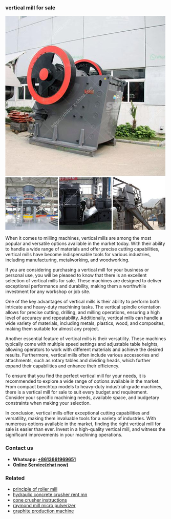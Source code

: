 <h3>vertical mill for sale</h3><img src='1702952800.jpg' alt=''><p>When it comes to milling machines, vertical mills are among the most popular and versatile options available in the market today. With their ability to handle a wide range of materials and offer precise cutting capabilities, vertical mills have become indispensable tools for various industries, including manufacturing, metalworking, and woodworking.</p><p>If you are considering purchasing a vertical mill for your business or personal use, you will be pleased to know that there is an excellent selection of vertical mills for sale. These machines are designed to deliver exceptional performance and durability, making them a worthwhile investment for any workshop or job site.</p><p>One of the key advantages of vertical mills is their ability to perform both intricate and heavy-duty machining tasks. The vertical spindle orientation allows for precise cutting, drilling, and milling operations, ensuring a high level of accuracy and repeatability. Additionally, vertical mills can handle a wide variety of materials, including metals, plastics, wood, and composites, making them suitable for almost any project.</p><p>Another essential feature of vertical mills is their versatility. These machines typically come with multiple speed settings and adjustable table heights, allowing operators to work with different materials and achieve the desired results. Furthermore, vertical mills often include various accessories and attachments, such as rotary tables and dividing heads, which further expand their capabilities and enhance their efficiency.</p><p>To ensure that you find the perfect vertical mill for your needs, it is recommended to explore a wide range of options available in the market. From compact benchtop models to heavy-duty industrial-grade machines, there is a vertical mill for sale to suit every budget and requirement. Consider your specific machining needs, available space, and budgetary constraints when making your selection.</p><p>In conclusion, vertical mills offer exceptional cutting capabilities and versatility, making them invaluable tools for a variety of industries. With numerous options available in the market, finding the right vertical mill for sale is easier than ever. Invest in a high-quality vertical mill, and witness the significant improvements in your machining operations.</p><h3>Contact us</h3><ul><li><strong>Whatsapp:&nbsp;<a href="https://wa.me/8613661969651">+8613661969651</a></strong></li><li><a href="https://swt.shibang-china.com/?git&amp;zhl&amp;vertical mill for sale"><strong>Online Service(chat now)</strong></a></li></ul><h3>Related</h3><ul><li><a href='principle of roller mill.md'>principle of roller mill</a></li><li><a href='hydraulic concrete crusher rent mn.md'>hydraulic concrete crusher rent mn</a></li><li><a href='cone crusher instructions.md'>cone crusher instructions</a></li><li><a href='raymond mill micro pulverizer.md'>raymond mill micro pulverizer</a></li><li><a href='graphite production machine.md'>graphite production machine</a></li></ul>